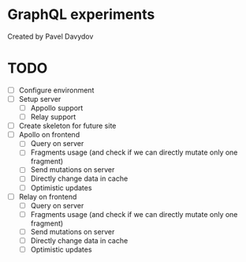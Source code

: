 # GraphQL experiments

Created by Pavel Davydov

# TODO

- [ ] Configure environment
- [ ] Setup server
  - [ ] Appollo support
  - [ ] Relay support
- [ ] Create skeleton for future site
- [ ] Apollo on frontend
  - [ ] Query on server
  - [ ] Fragments usage (and check if we can directly mutate only one fragment)
  - [ ] Send mutations on server
  - [ ] Directly change data in cache
  - [ ] Optimistic updates
- [ ] Relay on frontend
  - [ ] Query on server
  - [ ] Fragments usage (and check if we can directly mutate only one fragment)
  - [ ] Send mutations on server
  - [ ] Directly change data in cache
  - [ ] Optimistic updates
